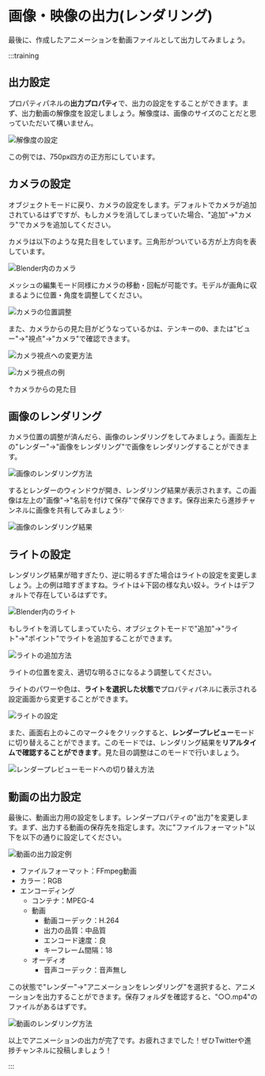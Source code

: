 # 画像・映像の出力(レンダリング)

最後に、作成したアニメーションを動画ファイルとして出力してみましょう。

:::training

## 出力設定

プロパティパネルの**出力プロパティ**で、出力の設定をすることができます。まず、出力動画の解像度を設定しましょう。解像度は、画像のサイズのことだと思っていただいて構いません。

![解像度の設定](./imgs/rendering_export_settings.png)

この例では、750px四方の正方形にしています。

## カメラの設定

オブジェクトモードに戻り、カメラの設定をします。デフォルトでカメラが追加されているはずですが、もしカメラを消してしまっていた場合、"追加"→"カメラ"でカメラを追加してください。

カメラは以下のような見た目をしています。三角形がついている方が上方向を表しています。

![Blender内のカメラ](./imgs/rendering_camera_00.png)

メッシュの編集モード同様にカメラの移動・回転が可能です。モデルが画角に収まるように位置・角度を調整してください。

![カメラの位置調整](./imgs/rendering_camera_01.png)

また、カメラからの見た目がどうなっているかは、テンキーの<kbd>0</kbd>、または"ビュー"→"視点"→"カメラ"で確認できます。

![カメラ視点への変更方法](./imgs/rendering_camera_view_00.png)

![カメラ視点の例](./imgs/rendering_camera_view_01.png)

↑カメラからの見た目

## 画像のレンダリング

カメラ位置の調整が済んだら、画像のレンダリングをしてみましょう。画面左上の"レンダー"→"画像をレンダリング"で画像をレンダリングすることができます。

![画像のレンダリング方法](./imgs/rendering_image_00.png)

するとレンダーのウィンドウが開き、レンダリング結果が表示されます。この画像は左上の"画像"→"名前を付けて保存"で保存できます。保存出来たら進捗チャンネルに画像を共有してみましょう:sparkles:

![画像のレンダリング結果](./imgs/rendering_image_01.png)

## ライトの設定

レンダリング結果が暗すぎたり、逆に明るすぎた場合はライトの設定を変更しましょう。上の例は暗すぎますね。ライトは↓下図の様な丸い奴↓。ライトはデフォルトで存在しているはずです。

![Blender内のライト](./imgs/rendering_light.png)

もしライトを消してしまっていたら、オブジェクトモードで"追加"→"ライト"→"ポイント"でライトを追加することができます。

![ライトの追加方法](./imgs/rendering_add_light.png)

ライトの位置を変え、適切な明るさになるよう調整してください。

ライトのパワーや色は、**ライトを選択した状態で**プロパティパネルに表示される設定画面から変更することができます。

![ライトの設定](./imgs/rendering_light_settings.png)

また、画面右上の↓このマーク↓をクリックすると、**レンダープレビュー**モードに切り替えることができます。このモードでは、レンダリング結果を**リアルタイムで確認することができます**。見た目の調整はこのモードで行いましょう。

![レンダープレビューモードへの切り替え方法](./imgs/render_preview_mode.png)

## 動画の出力設定

最後に、動画出力用の設定をします。レンダープロパティの"出力"を変更します。まず、出力する動画の保存先を指定します。次に"ファイルフォーマット"以下を以下の通りに設定してください。

![動画の出力設定例](./imgs/rendering_animation_settings.png)

- ファイルフォーマット：FFmpeg動画
- カラー：RGB
- エンコーディング
  - コンテナ：MPEG-4
  - 動画
    - 動画コーデック：H.264
    - 出力の品質：中品質
    - エンコード速度：良
    - キーフレーム間隔：18
  - オーディオ
    - 音声コーデック：音声無し

この状態で"レンダー"→"アニメーションをレンダリング"を選択すると、アニメーションを出力することができます。保存フォルダを確認すると、"○○.mp4"のファイルがあるはずです。

![動画のレンダリング方法](./imgs/rendering_animation.png)

以上でアニメーションの出力が完了です。お疲れさまでした！ぜひTwitterや進捗チャンネルに投稿しましょう！

:::
